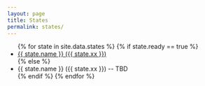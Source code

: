 ```yaml
---
layout: page
title: States
permalink: states/
---
```


<!-- A placeholder state picker -->

<ul>
{% for state in site.data.states %}
  {% if state.ready == true %}
    <li><a href="{{ site.baseurl }}/states/{{ state.xx }}">{{ state.name }} ({{ state.xx }})</a></li>
  {% else %}
    <li>{{ state.name }} ({{ state.xx }}) -- TBD</li>
  {% endif %}
{% endfor %}
</ul>